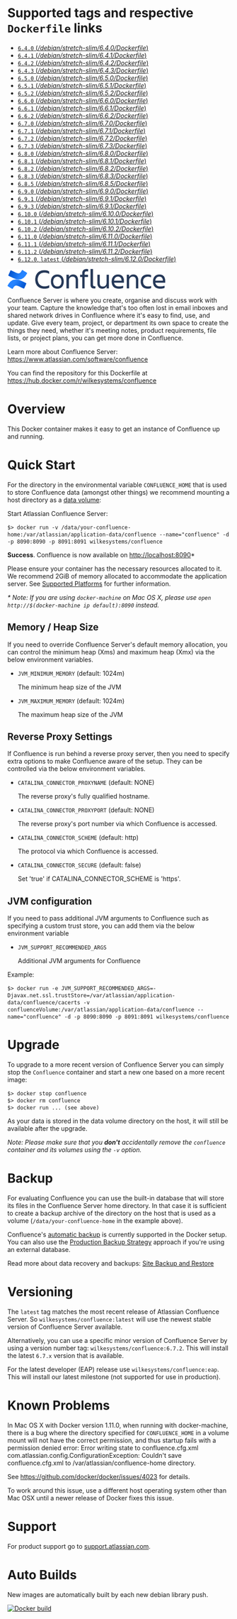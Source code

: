 # Supported tags and respective `Dockerfile` links

-	[`6.4.0` (*/debian/stretch-slim/6.4.0/Dockerfile*)](https://github.com/wilkesystems/docker-confluence/blob/master/debian/stretch-slim/6.4.0/Dockerfile)
-	[`6.4.1` (*/debian/stretch-slim/6.4.1/Dockerfile*)](https://github.com/wilkesystems/docker-confluence/blob/master/debian/stretch-slim/6.4.1/Dockerfile)
-	[`6.4.2` (*/debian/stretch-slim/6.4.2/Dockerfile*)](https://github.com/wilkesystems/docker-confluence/blob/master/debian/stretch-slim/6.4.2/Dockerfile)
-	[`6.4.3` (*/debian/stretch-slim/6.4.3/Dockerfile*)](https://github.com/wilkesystems/docker-confluence/blob/master/debian/stretch-slim/6.4.3/Dockerfile)
-	[`6.5.0` (*/debian/stretch-slim/6.5.0/Dockerfile*)](https://github.com/wilkesystems/docker-confluence/blob/master/debian/stretch-slim/6.5.0/Dockerfile)
-	[`6.5.1` (*/debian/stretch-slim/6.5.1/Dockerfile*)](https://github.com/wilkesystems/docker-confluence/blob/master/debian/stretch-slim/6.5.1/Dockerfile)
-	[`6.5.2` (*/debian/stretch-slim/6.5.2/Dockerfile*)](https://github.com/wilkesystems/docker-confluence/blob/master/debian/stretch-slim/6.5.2/Dockerfile)
-	[`6.6.0` (*/debian/stretch-slim/6.6.0/Dockerfile*)](https://github.com/wilkesystems/docker-confluence/blob/master/debian/stretch-slim/6.6.0/Dockerfile)
-	[`6.6.1` (*/debian/stretch-slim/6.6.1/Dockerfile*)](https://github.com/wilkesystems/docker-confluence/blob/master/debian/stretch-slim/6.6.1/Dockerfile)
-	[`6.6.2` (*/debian/stretch-slim/6.6.2/Dockerfile*)](https://github.com/wilkesystems/docker-confluence/blob/master/debian/stretch-slim/6.6.2/Dockerfile)
-	[`6.7.0` (*/debian/stretch-slim/6.7.0/Dockerfile*)](https://github.com/wilkesystems/docker-confluence/blob/master/debian/stretch-slim/6.7.0/Dockerfile)
-	[`6.7.1` (*/debian/stretch-slim/6.7.1/Dockerfile*)](https://github.com/wilkesystems/docker-confluence/blob/master/debian/stretch-slim/6.7.1/Dockerfile)
-	[`6.7.2` (*/debian/stretch-slim/6.7.2/Dockerfile*)](https://github.com/wilkesystems/docker-confluence/blob/master/debian/stretch-slim/6.7.2/Dockerfile)
-	[`6.7.3` (*/debian/stretch-slim/6.7.3/Dockerfile*)](https://github.com/wilkesystems/docker-confluence/blob/master/debian/stretch-slim/6.7.3/Dockerfile)
-	[`6.8.0` (*/debian/stretch-slim/6.8.0/Dockerfile*)](https://github.com/wilkesystems/docker-confluence/blob/master/debian/stretch-slim/6.8.0/Dockerfile)
-	[`6.8.1` (*/debian/stretch-slim/6.8.1/Dockerfile*)](https://github.com/wilkesystems/docker-confluence/blob/master/debian/stretch-slim/6.8.1/Dockerfile)
-	[`6.8.2` (*/debian/stretch-slim/6.8.2/Dockerfile*)](https://github.com/wilkesystems/docker-confluence/blob/master/debian/stretch-slim/6.8.2/Dockerfile)
-	[`6.8.3` (*/debian/stretch-slim/6.8.3/Dockerfile*)](https://github.com/wilkesystems/docker-confluence/blob/master/debian/stretch-slim/6.8.3/Dockerfile)
-	[`6.8.5` (*/debian/stretch-slim/6.8.5/Dockerfile*)](https://github.com/wilkesystems/docker-confluence/blob/master/debian/stretch-slim/6.8.5/Dockerfile)
-	[`6.9.0` (*/debian/stretch-slim/6.9.0/Dockerfile*)](https://github.com/wilkesystems/docker-confluence/blob/master/debian/stretch-slim/6.9.0/Dockerfile)
-	[`6.9.1` (*/debian/stretch-slim/6.9.1/Dockerfile*)](https://github.com/wilkesystems/docker-confluence/blob/master/debian/stretch-slim/6.9.1/Dockerfile)
-	[`6.9.3` (*/debian/stretch-slim/6.9.1/Dockerfile*)](https://github.com/wilkesystems/docker-confluence/blob/master/debian/stretch-slim/6.9.3/Dockerfile)
-	[`6.10.0` (*/debian/stretch-slim/6.10.0/Dockerfile*)](https://github.com/wilkesystems/docker-confluence/blob/master/debian/stretch-slim/6.10.0/Dockerfile)
-	[`6.10.1` (*/debian/stretch-slim/6.10.1/Dockerfile*)](https://github.com/wilkesystems/docker-confluence/blob/master/debian/stretch-slim/6.10.1/Dockerfile)
-	[`6.10.2` (*/debian/stretch-slim/6.10.2/Dockerfile*)](https://github.com/wilkesystems/docker-confluence/blob/master/debian/stretch-slim/6.10.2/Dockerfile)
-	[`6.11.0` (*/debian/stretch-slim/6.11.0/Dockerfile*)](https://github.com/wilkesystems/docker-confluence/blob/master/debian/stretch-slim/6.11.0/Dockerfile)
-	[`6.11.1` (*/debian/stretch-slim/6.11.1/Dockerfile*)](https://github.com/wilkesystems/docker-confluence/blob/master/debian/stretch-slim/6.11.1/Dockerfile)
-	[`6.11.2` (*/debian/stretch-slim/6.11.2/Dockerfile*)](https://github.com/wilkesystems/docker-confluence/blob/master/debian/stretch-slim/6.11.2/Dockerfile)
-	[`6.12.0`, `latest` (*/debian/stretch-slim/6.12.0/Dockerfile*)](https://github.com/wilkesystems/docker-confluence/blob/master/debian/stretch-slim/6.12.0/Dockerfile)

![Atlassian Confluence Server](https://github.com/wilkesystems/docker-confluence/raw/master/docs/logo.png)
 
Confluence Server is where you create, organise and discuss work with your team. Capture the knowledge that's too often lost in email inboxes and shared network drives in Confluence where it's easy to find, use, and update. Give every team, project, or department its own space to create the things they need, whether it's meeting notes, product requirements, file lists, or project plans, you can get more done in Confluence.
 
Learn more about Confluence Server: <https://www.atlassian.com/software/confluence>

You can find the repository for this Dockerfile at <https://hub.docker.com/r/wilkesystems/confluence>
 
# Overview
 
This Docker container makes it easy to get an instance of Confluence up and running.
 
# Quick Start
 
For the directory in the environmental variable `CONFLUENCE_HOME` that is used to store Confluence data
(amongst other things) we recommend mounting a host directory as a [data volume](https://docs.docker.com/userguide/dockervolumes/#mount-a-host-directory-as-a-data-volume):
 
Start Atlassian Confluence Server:
 
    $> docker run -v /data/your-confluence-home:/var/atlassian/application-data/confluence --name="confluence" -d -p 8090:8090 -p 8091:8091 wilkesystems/confluence
 

**Success**. Confluence is now available on [http://localhost:8090](http://localhost:8090)*
 
Please ensure your container has the necessary resources allocated to it.
We recommend 2GiB of memory allocated to accommodate the application server.
See [Supported Platforms](https://confluence.atlassian.com/display/DOC/Supported+platforms) for further information.
     
 
_* Note: If you are using `docker-machine` on Mac OS X, please use `open http://$(docker-machine ip default):8090` instead._
 
## Memory / Heap Size

If you need to override Confluence Server's default memory allocation, you can control the minimum heap (Xms) and maximum heap (Xmx) via the below environment variables.

* `JVM_MINIMUM_MEMORY` (default: 1024m)

   The minimum heap size of the JVM

* `JVM_MAXIMUM_MEMORY` (default: 1024m)

   The maximum heap size of the JVM

## Reverse Proxy Settings

If Confluence is run behind a reverse proxy server, then you need to specify extra options to make Confluence aware of the setup. They can be controlled via the below environment variables.

* `CATALINA_CONNECTOR_PROXYNAME` (default: NONE)

   The reverse proxy's fully qualified hostname.

* `CATALINA_CONNECTOR_PROXYPORT` (default: NONE)

   The reverse proxy's port number via which Confluence is accessed.

* `CATALINA_CONNECTOR_SCHEME` (default: http)

   The protocol via which Confluence is accessed.

* `CATALINA_CONNECTOR_SECURE` (default: false)

   Set 'true' if CATALINA_CONNECTOR_SCHEME is 'https'.

## JVM configuration

If you need to pass additional JVM arguments to Confluence such as specifying a custom trust store, you can add them via the below environment variable

* `JVM_SUPPORT_RECOMMENDED_ARGS`

   Additional JVM arguments for Confluence
   
Example:

    $> docker run -e JVM_SUPPORT_RECOMMENDED_ARGS=-Djavax.net.ssl.trustStore=/var/atlassian/application-data/confluence/cacerts -v confluenceVolume:/var/atlassian/application-data/confluence --name="confluence" -d -p 8090:8090 -p 8091:8091 wilkesystems/confluence

 
# Upgrade
 
To upgrade to a more recent version of Confluence Server you can simply stop the `Confluence`
container and start a new one based on a more recent image:

    $> docker stop confluence
    $> docker rm confluence
    $> docker run ... (see above)
 
As your data is stored in the data volume directory on the host, it will still
be available after the upgrade.
 
_Note: Please make sure that you **don't** accidentally remove the `confluence`
container and its volumes using the `-v` option._
 
# Backup
 
For evaluating Confluence you can use the built-in database that will store its files in the Confluence Server home directory. In that case it is sufficient to create a backup archive of the directory on the host that is used as a volume (`/data/your-confluence-home` in the example above).
 
Confluence's [automatic backup](https://confluence.atlassian.com/display/DOC/Configuring+Backups) is currently supported in the Docker setup. You can also use the [Production Backup Strategy](https://confluence.atlassian.com/display/DOC/Production+Backup+Strategy) approach if you're using an external database.
 
Read more about data recovery and backups: [Site Backup and Restore](https://confluence.atlassian.com/display/DOC/Site+Backup+and+Restore)
 
# Versioning
 
The `latest` tag matches the most recent release of Atlassian Confluence Server.
So `wilkesystems/confluence:latest` will use the newest stable version of Confluence Server available.
 
Alternatively, you can use a specific minor version of Confluence Server by using a version number
tag: `wilkesystems/confluence:6.7.2`. This will install the latest `6.7.x` version that
is available.

For the latest developer (EAP) release use `wilkesystems/confluence:eap`. This will install our latest milestone (not supported for use in production).  
 
# Known Problems
In Mac OS X with Docker version 1.11.0, when running with docker-machine, there is a bug where the directory specified for `CONFLUENCE_HOME` in a volume mount will not have the correct permission, and thus startup fails with a permission denied error:
     Error writing state to confluence.cfg.xml
com.atlassian.config.ConfigurationException: Couldn't save confluence.cfg.xml to /var/atlassian/confluence-home directory.

See https://github.com/docker/docker/issues/4023 for details.

To work around this issue, use a different host operating system other than Mac OSX until a newer release of Docker fixes this issue.
 
# Support

For product support go to [support.atlassian.com](http://support.atlassian.com).  

# Auto Builds

New images are automatically built by each new debian library push.

[![Docker build](https://dockeri.co/image/wilkesystems/confluence)](https://hub.docker.com/r/wilkesystems/confluence/)
